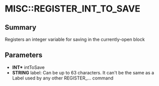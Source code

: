 # MISC::REGISTER_INT_TO_SAVE

## Summary
Registers an integer variable for saving in the currently-open block

## Parameters
* **INT\*** intToSave
* **STRING** label:
Can be up to 63 characters.
It can't be the same as a Label used by any other REGISTER_...
command
